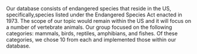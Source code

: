 
Our database consists of endangered species that reside in the US, specifically,species listed under the Endangered Species Act enacted in 1973. The scope of our topic would remain within the US and it will focus on a number of vertebrate animals. Our group focused on the following categories: mammals, birds, reptiles, amphibians, and fishes. Of these categories, we chose 10 from each and implemented those within our database.
